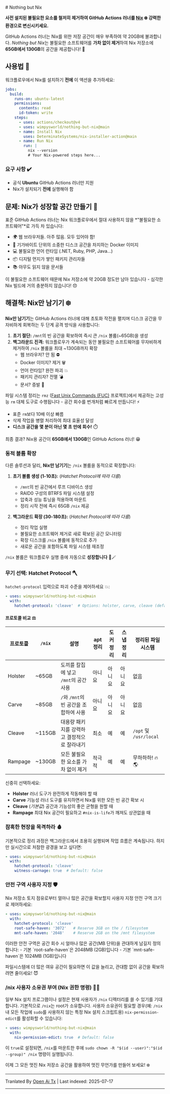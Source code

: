 <translate-content># Nothing but Nix

**사전 설치된 불필요한 요소를 철저히 제거하여 GitHub Actions 러너를 [Nix](https://zero-to-nix.com/concepts/nix/) ❄️ 강력한 환경으로 변신시키세요.**

GitHub Actions 러너는 Nix를 위한 저장 공간이 매우 부족하여 약 20GB에 불과합니다.
*Nothing but Nix*는 불필요한 소프트웨어를 **가차 없이 제거**하여 Nix 저장소에 **65GB에서 130GB**의 공간을 제공합니다! 💪

## 사용법 🔧

워크플로우에서 Nix를 설치하기 **전에** 이 액션을 추가하세요:
</translate-content>
```yaml
jobs:
  build:
    runs-on: ubuntu-latest
    permissions:
      contents: read
      id-token: write
    steps:
      - uses: actions/checkout@v4
      - uses: wimpysworld/nothing-but-nix@main
      - name: Install Nix
        uses: DeterminateSystems/nix-installer-action@main
      - name: Run Nix
        run: |
          nix --version
          # Your Nix-powered steps here...
```
### 요구 사항 ️✔️

- 공식 **Ubuntu** GitHub Actions 러너만 지원
- Nix가 설치되기 **전에** 실행해야 함

## 문제: Nix가 성장할 공간 만들기 🌱

표준 GitHub Actions 러너는 Nix 워크플로우에서 절대 사용하지 않을 *"불필요한 소프트웨어"*로 가득 차 있습니다:

- 🌍 웹 브라우저들. 아주 많음. 모두 있어야 함!
- 🐳 기가바이트 단위의 소중한 디스크 공간을 차지하는 Docker 이미지
- 💻 불필요한 언어 런타임 (.NET, Ruby, PHP, Java...)
- 📦 디지털 먼지가 쌓인 패키지 관리자들
- 📚 아무도 읽지 않을 문서들

이 불필요한 소프트웨어 때문에 Nix 저장소에 약 20GB 정도만 남아 있습니다 - 심각한 Nix 빌드에 거의 충분하지 않습니다! 😞

## 해결책: Nix만 남기기 ️❄️

**Nix만 남기기**는 GitHub Actions 러너에 대해 초토화 작전을 펼치며 디스크 공간을 무자비하게 회복하는 두 단계 공격 방식을 사용합니다:

1. **초기 절단:** `/mnt`의 빈 공간을 확보하여 즉시 큰 `/nix` 볼륨(~65GB)을 생성
2. **백그라운드 진격:** 워크플로우가 계속되는 동안 불필요한 소프트웨어를 무자비하게 제거하여 `/nix` 볼륨을 최대 ~130GB까지 확장
   - 웹 브라우저? 안 됨 ⛔
   - Docker 이미지? 제거 🗑️
   - 언어 런타임? 완전 파괴 💥
   - 패키지 관리자? 전멸 💣
   - 문서? 증발 ️👻

파일 시스템 정리는 `rmz` ([Fast Unix Commands (FUC)](https://github.com/SUPERCILEX/fuc) 프로젝트)에서 제공하는 고성능 `rm` 대체 도구로 수행됩니다 - 공간 회수를 번개처럼 빠르게 만듭니다! ⚡
   - 표준 `rm`보다 10배 이상 빠름
   - 삭제 작업을 병렬 처리하여 최대 효율성 달성
   - **디스크 공간을 몇 분이 아닌 몇 초 만에 회수!** ️⏱️

최종 결과? Nix용 공간이 **65GB에서 130GB**인 GitHub Actions 러너! 😁

### 동적 볼륨 확장

다른 솔루션과 달리, **Nix만 남기기**는 `/nix` 볼륨을 동적으로 확장합니다:

1. **초기 볼륨 생성 (1-10초):** (*Hatchet Protocol에 따라 다름*)
   - `/mnt`의 빈 공간에서 루프 디바이스 생성
   - RAID0 구성의 BTRFS 파일 시스템 설정
   - 압축과 성능 튜닝을 적용하여 마운트
   - 정리 시작 전에 즉시 65GB `/nix` 제공

2. **백그라운드 확장 (30-180초):** (*Hatchet Protocol에 따라 다름*)
   - 정리 작업 실행
   - 불필요한 소프트웨어 제거로 새로 확보된 공간 모니터링
   - 확장 디스크를 `/nix` 볼륨에 동적으로 추가
   - 새로운 공간을 포함하도록 파일 시스템 재조정

`/nix` 볼륨은 워크플로우 실행 중에 자동으로 **성장합니다** 🎩🪄

### 무기 선택: Hatchet Protocol 🪓

`hatchet-protocol` 입력으로 파괴 수준을 제어하세요 💥:


```yaml
- uses: wimpysworld/nothing-but-nix@main
  with:
    hatchet-protocol: 'cleave'  # Options: holster, carve, cleave (default), rampage
```
#### 프로토콜 비교 ⚖️

| 프로토콜 | `/nix` | 설명                                              | apt 정리  | 도커 정리   | 스냅 정리  | 정리된 파일 시스템      |
|----------|--------|--------------------------------------------------|------------|--------------|------------|-------------------------|
| Holster  | ~65GB  | 도끼를 칼집에 넣고 `/mnt`의 공간 사용               | 아니요     | 아니요       | 아니요     | 없음                    |
| Carve    | ~85GB  | `/`와 `/mnt`의 빈 공간을 조합하여 사용               | 아니요     | 아니요       | 아니요     | 없음                    |
| Cleave   | ~115GB | 대용량 패키지를 강력하고 결정적으로 잘라내기         | 최소       | 예           | 예         | `/opt` 및 `/usr/local`  |
| Rampage  | ~130GB | 모든 불필요한 요소를 가차 없이 제거                   | 적극적     | 예           | 예         | 무하하하! 🔥🌎           |

신중히 선택하세요:
- **Holster** 러너 도구가 완전하게 작동해야 할 때
- **Carve** 기능성 러너 도구를 유지하면서 Nix를 위한 모든 빈 공간 확보 시
- **Cleave** (*기본값*) 공간과 기능성의 좋은 균형을 원할 때
- **Rampage** 최대 Nix 공간이 필요하고 `#nix-is-life`가 깨져도 상관없을 때

### 참혹한 현장을 목격하라 🩸

기본적으로 정리 과정은 백그라운드에서 조용히 실행되며 작업 흐름은 계속됩니다. 하지만 실시간으로 처참한 광경을 보고 싶다면:


```yaml
- uses: wimpysworld/nothing-but-nix@main
  with:
    ️hatchet-protocol: 'cleave'
    witness-carnage: true  # Default: false
```
### 안전 구역 사용자 지정 🛡️

Nix 저장소 토지 점유로부터 얼마나 많은 공간을 확보할지 사용자 지정 안전 구역 크기로 제어하세요:


```yaml
- uses: wimpysworld/nothing-but-nix@main
  with:
    ️hatchet-protocol: 'cleave'
    root-safe-haven: '3072'   # Reserve 3GB on the / filesystem
    mnt-safe-haven: '2048'    # Reserve 2GB on the /mnt filesystem
```
<translate-content>
이러한 안전 구역은 공간 회수 시 얼마나 많은 공간(MB 단위)을 관대하게 남길지 정의합니다:
- 기본 `root-safe-haven`은 2048MB (2GB)입니다
- 기본 `mnt-safe-haven`은 1024MB (1GB)입니다

파일시스템에 더 많은 여유 공간이 필요하면 이 값을 늘리고, 관대함 없이 공간을 확보하려면 줄이세요! 😈

### /nix 사용자 소유권 부여 (Nix 권한 명령) 🧑‍⚖️

일부 Nix 설치 프로그램이나 설정은 현재 사용자가 `/nix` 디렉터리를 쓸 수 있기를 기대합니다. 기본적으로 `/nix`는 root가 소유합니다. 사용자 소유권이 필요할 경우(예: `/nix` 내 모든 작업에 `sudo`를 사용하지 않는 특정 Nix 설치 스크립트용) `nix-permission-edict`를 활성화할 수 있습니다:
</translate-content>
```yaml
- uses: wimpysworld/nothing-but-nix@main
  with:
    nix-permission-edict: true  # Default: false
```
<nix-permission-edict>이 `true`로 설정되면, `/nix`를 마운트한 후에 `sudo chown -R "$(id --user)":"$(id --group)" /nix` 명령이 실행됩니다.

이제 그 모든 멋진 Nix 저장소 공간을 활용하여 멋진 무언가를 만들어 보세요! ❄️</nix-permission-edict>


---

Tranlated By [Open Ai Tx](https://github.com/OpenAiTx/OpenAiTx) | Last indexed: 2025-07-17

---